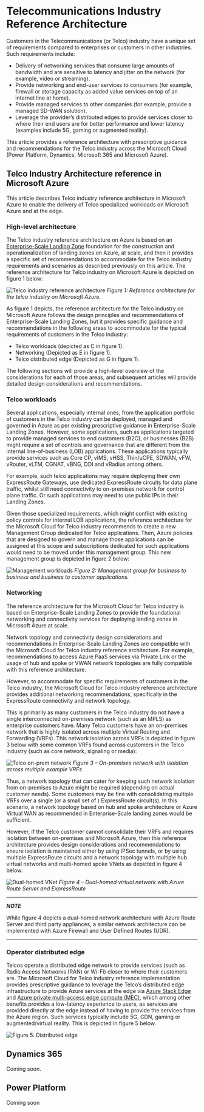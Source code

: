 # Telecommunications Industry Reference Architecture

Customers in the Telecommunications (or Telco) industry have a unique set of requirements compared to enterprises or customers in other industries. Such requirements include:

* Delivery of networking services that consume large amounts of bandwidth and are sensitive to latency and jitter on the network (for example, video or streaming).
* Provide networking and end-user services to consumers (for example, firewall or storage capacity as added value services on top of an internet line at home).
* Provide managed services to other companies (for example, provide a managed SD-WAN solution).
* Leverage the provider’s distributed edges to provide services closer to where their end users are for better performance and lower latency (examples include 5G, gaming or augmented reality).

This article provides a reference architecture with prescriptive guidance and recommendations for the Telco industry across the Microsoft Cloud (Power Platform, Dynamics, Microsoft 365 and Microsoft Azure).

## Telco Industry Architecture reference in Microsoft Azure

This article describes Telco industry reference architecture in Microsoft Azure to enable the delivery of Telco specialized workloads on Microsoft Azure and at the edge.

### High-level architecture

The Telco industry reference architecture on Azure is based on an [Enterprise-Scale Landing Zone](https://docs.microsoft.com/en-us/azure/cloud-adoption-framework/ready/enterprise-scale/architecture) foundation for the construction and operationalization of landing zones on Azure, at scale, and then it provides a specific set of recommendations to accommodate for the Telco industry requirements and scenarios as described previously on this article. The reference architecture for Telco industry on Microsoft Azure is depicted on figure 1 below:

![Telco industry reference architecture](./docs/telco-industry-reference-architecture.png)
_Figure 1: Reference architecture for the telco industry on Microsoft Azure._

As figure 1 depicts, the reference architecture for the Telco industry on Microsoft Azure follows the design principles and recommendations of Enterprise-Scale Landing Zones, but it provides specific guidance and recommendations in the following areas to accommodate for the typical requirements of customers in the Telco industry:

* Telco workloads (depicted as C in figure 1).
* Networking (Depicted as E in figure 1).
* Telco distributed edge (Depicted as G in figure 1).

The following sections will provide a high-level overview of the considerations for each of those areas, and subsequent articles will provide detailed design considerations and recommendations.

### Telco workloads

Several applications, especially internal ones, from the application portfolio of customers in the Telco industry can be deployed, managed and governed in Azure as per existing prescriptive guidance in Enterprise-Scale Landing Zones. However, some applications, such as applications targeted to provide managed services to end customers (B2C), or businesses (B2B) might require a set of controls and governance that are different from the internal line-of-business (LOB) applications. These applications typically provide services such as Core CP, vIMS, vHSS, Thin/uCPE, SDWAN, vFW, vRouter, vLTM, CGNAT, vBNG, DDI and vRadius among others.

For example, such telco applications may require deploying their own ExpressRoute Gateways, use dedicated ExpressRoute circuits for data plane traffic, whilst still need connectivity to on-premises network for control plane traffic. Or such applications may need to use public IPs in their Landing Zones. 

Given those specialized requirements, which might conflict with existing policy controls for internal LOB applications, the reference architecture for the Microsoft Cloud for Telco industry recommends to create a new Management Group dedicated for Telco applications. Then, Azure policies that are designed to govern and manage those applications can be assigned at this scope and subscriptions dedicated for such applications would need to be moved under this management group. This new management group is depicted in figure 2 below:

![Management workloads](./docs/management-group-telco.png)
_Figure 2: Management group for business to business and business to customer applications._

### Networking

The reference architecture for the Microsoft Cloud for Telco industry is based on Enterprise-Scale Landing Zones to provide the foundational networking and connectivity services for deploying landing zones in Microsoft Azure at scale.

Network topology and connectivity design considerations and recommendations in Enterprise-Scale Landing Zones are compatible with the Microsoft Cloud for Telco industry reference architecture. For example, recommendations to access Azure PaaS services via Private Link or the usage of hub and spoke or VWAN network topologies are fully compatible with this reference architecture.

However, to accommodate for specific requirements of customers in the Telco industry, the Microsoft Cloud for Telco industry reference architecture provides additional networking recommendations, specifically in the ExpressRoute connectivity and network topology.

This is primarily as many customers in the Telco industry do not have a single interconnected on-premises network (such as an MPLS) as enterprise customers have. Many Telco customers have an on-premises network that is highly isolated across multiple Virtual Routing and Forwarding (VRFs). This network isolation across VRFs is depicted in figure 3 below with some common VRFs found across customers in the Telco industry (such as core network, signaling or media):

![Telco on-prem network](./docs/telco-onprem.png)
_Figure 3 – On-premises network with isolation across multiple example VRFs_

Thus, a network topology that can cater for keeping such network isolation from on-premises to Azure might be required (depending on actual customer needs). Some customers may be fine with consolidating multiple VRFs over a single (or a small set of ) ExpressRoute circuit(s). In this scenario, a network topology based on hub and spoke architecture or Azure Virtual WAN as recommended in Enterprise-Scale landing zones would be sufficient.

However, if the Telco customer cannot consolidate their VRFs and requires isolation between on-premises and Microsoft Azure, then this reference architecture provides design considerations and recommendations to ensure isolation is maintained either by using IPSec tunnels, or by using multiple ExpressRoute circuits and a network topology with multiple hub virtual networks and multi-homed spoke VNets as depicted in figure 4 below.

![Dual-homed VNet](./docs/dual-homed-topology-expressroute.png)
_Figure 4 – Dual-homed virtual network with Azure Route Server and ExpressRoute_

---
***NOTE***

While figure 4 depicts a dual-homed network architecture with Azure Route Server and third party appliances, a similar network architecture can be implemented with Azure Firewall and User Defined Routes (UDR).

---

### Operator distributed edge

Telcos operate a distributed edge network to provide services (such as Radio Access Networks (RAN) or Wi-Fi) closer to where their customers are. The Microsoft Cloud for Telco industry reference implementation provides prescriptive guidance to leverage the Telco’s distributed edge infrastructure to provide Azure services at the edge via [Azure Stack Edge](https://docs.microsoft.com/en-us/azure/databox-online/) and [Azure private multi-access edge compute (MEC)](https://docs.microsoft.com/en-us/azure/private-multi-access-edge-compute-mec/overview), which among other benefits provides a low-latency experience to users, as services are provided directly at the edge instead of having to provide the services from the Azure region. Such services typically include 5G, CDN, gaming or augmented/virtual reality. This is depicted in figure 5 below.

![Figure 5: Distributed edge](./docs/telco-industry-edge.png)

## Dynamics 365

Coming soon.

## Power Platform

Coming soon

